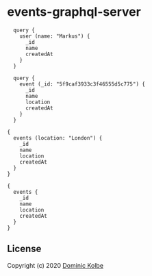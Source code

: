 # events-graphql-server

```
  query {
    user (name: "Markus") {
      _id
      name
      createdAt
    }
  }
```

```
  query {
    event (_id: "5f9caf3933c3f46555d5c775") {
      _id
      name
      location
      createdAt
    }
  }
```

```
{
  events (location: "London") {
    _id
    name
    location
    createdAt
  }
}
```

```
{
  events {
    _id
    name
    location
    createdAt
  }
}
```

## License

Copyright (c) 2020 [Dominic Kolbe](https://dominickolbe.dk)

